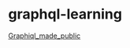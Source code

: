# graphql-learning

[Graphiql_made_public](https://kannan-first-graphql-app.herokuapp.com/graphiql,kannan-first-graphql-on-heroku)
